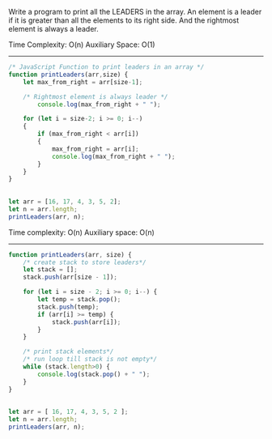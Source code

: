 Write a program to print all the LEADERS in the array. An element is a leader if it is greater than all the elements to its right side. And the rightmost element is always a leader. 

Time Complexity: O(n)
Auxiliary Space: O(1)

------------------------------------

```js
/* JavaScript Function to print leaders in an array */
function printLeaders(arr,size) {
    let max_from_right = arr[size-1];

    /* Rightmost element is always leader */
        console.log(max_from_right + " ");

    for (let i = size-2; i >= 0; i--)
    {
        if (max_from_right < arr[i])
        {       
            max_from_right = arr[i];
            console.log(max_from_right + " ");
        }
    }
}
 
 
let arr = [16, 17, 4, 3, 5, 2];
let n = arr.length;
printLeaders(arr, n);

```


Time complexity: O(n)
Auxiliary space: O(n)

------------------------------------------------------

```js
function printLeaders(arr, size) {
    /* create stack to store leaders*/
    let stack = [];
    stack.push(arr[size - 1]);

    for (let i = size - 2; i >= 0; i--) {
        let temp = stack.pop();
        stack.push(temp);
        if (arr[i] >= temp) {
            stack.push(arr[i]);
        }
    }

    /* print stack elements*/
    /* run loop till stack is not empty*/
    while (stack.length>0) {
        console.log(stack.pop() + " ");
    }
}
 
 
let arr = [ 16, 17, 4, 3, 5, 2 ];
let n = arr.length;
printLeaders(arr, n);

```
